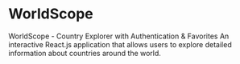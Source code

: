 # WorldScope
WorldScope - Country Explorer with Authentication &amp; Favorites  An interactive React.js application that allows users to explore detailed information about countries around the world.
